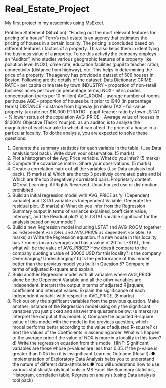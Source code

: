 # Real_Estate_Project
My first project in my academics using MsExcel.

Problem Statement (Situation): 
“Finding out the most relevant features for pricing of a house”
Terro’s real-estate is an agency that estimates the pricing of houses in a certain locality. The pricing is 
concluded based on different features / factors of a property. This also helps them in identifying the 
business value of a property. To do this activity the company employs an “Auditor”, who studies 
various geographic features of a property like pollution level (NOX), crime rate, education facilities 
(pupil to teacher ratio), connectivity (distance from highway), etc. This helps in determining the price 
of a property.
The agency has provided a dataset of 506 houses in Boston. Following are the details of the dataset:
Data Dictionary:
CRIME RATE - per capita crime rate by town
INDUSTRY - proportion of non-retail business acres per town (in percentage terms)
NOX - nitric oxides concentration (parts per 10 million)
AVG_ROOM - average number of rooms per house
AGE - proportion of houses built prior to 1940 (in percentage terms)
DISTANCE - distance from highway (in miles)
TAX - full-value property-tax rate per $10,000
PTRATIO - pupil-teacher ratio by town
LSTAT - % lower status of the population
AVG_PRICE - Average value of houses in $1000's
Objective (Task):
Your job, as an auditor, is to analyze the magnitude of each variable to which it can affect the price of 
a house in a particular locality.
To do the analysis, you are expected to solve these questions:
1) Generate the summary statistics for each variable in the table. (Use Data analysis tool pack). Write 
down your observation. (5 marks)
2) Plot a histogram of the Avg_Price variable. What do you infer? (5 marks)
3) Compute the covariance matrix. Share your observations. (5 marks)
4) Create a correlation matrix of all the variables (Use Data analysis tool pack). (5 marks)
a) Which are the top 3 positively correlated pairs and 
b) Which are the top 3 negatively correlated pairs.
Proprietary content. ©Great Learning. All Rights Reserved. Unauthorized use or distribution prohibited
5) Build an initial regression model with AVG_PRICE as ‘y’ (Dependent variable) and LSTAT variable as 
Independent Variable. Generate the residual plot. (8 marks)
a) What do you infer from the Regression Summary output in terms of variance explained, 
coefficient value, Intercept, and the Residual plot?
b) Is LSTAT variable significant for the analysis based on your model?
6) Build a new Regression model including LSTAT and AVG_ROOM together as Independent variables 
and AVG_PRICE as dependent variable. (6 marks)
a) Write the Regression equation. If a new house in this locality has 7 rooms (on an average) and 
has a value of 20 for L-STAT, then what will be the value of AVG_PRICE? How does it compare 
to the company quoting a value of 30000 USD for this locality? Is the company Overcharging/ 
Undercharging?
b) Is the performance of this model better than the previous model you built in Question 5? 
Compare in terms of adjusted R-square and explain.
7) Build another Regression model with all variables where AVG_PRICE alone be the Dependent 
Variable and all the other variables are independent. Interpret the output in terms of adjusted Rsquare, coefficient and Intercept values. Explain the significance of each independent variable with 
respect to AVG_PRICE. (8 marks)
8) Pick out only the significant variables from the previous question. Make another instance of the 
Regression model using only the significant variables you just picked and answer the questions 
below: (8 marks)
a) Interpret the output of this model.
b) Compare the adjusted R-square value of this model with the model in the previous question, 
which model performs better according to the value of adjusted R-square?
c) Sort the values of the Coefficients in ascending order. What will happen to the average price if 
the value of NOX is more in a locality in this town?
d) Write the regression equation from this model.
HINT: Significant variables are those whose p-values are less than 0.05. If the p-value is greater than 
0.05 then it is insignificant
Learning Outcome (Result):
● Implementation of Exploratory Data Analysis helps you to understand the nature of different 
data-attributes
● You will understand how to use various statistical/analytical tools in MS Excel like Summary 
statistics, Histogram, correlation table, Regression analysis (using Data analysis tool pack)
